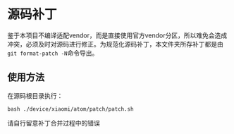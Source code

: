 # 源码补丁

鉴于本项目不编译适配vendor，而是直接使用官方vendor分区，所以难免会造成冲突，必须及时对源码进行修正。为规范化源码补丁，本文件夹所存补丁都是由`git format-patch -N`命令导出。

## 使用方法

在源码根目录执行：
```
bash ./device/xiaomi/atom/patch/patch.sh
```
请自行留意补丁合并过程中的错误
